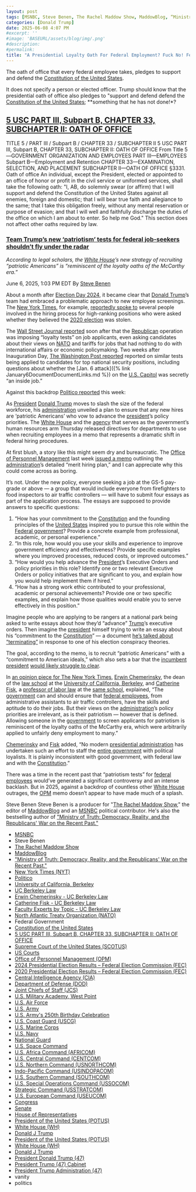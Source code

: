 ```yaml
---
layout: post
tags: [MSNBC, Steve Benen, The Rachel Maddow Show, MaddowBlog, “Ministry of Truth –  Democracy Reality and the Republicans’ War on the Recent Past.”, New York Times (NYT), Politico, University of California Berkeley, UC Berkeley Law, Erwin Chemerinsky - UC Berkeley Law, Catherine Fisk - UC Berkeley Law, Faculty Experts by Topic - UC Berkeley Law, North Atlantic Treaty Organization (NATO), Federal Government, Constitution of the United States, 5 USC PART III Subpart B CHAPTER 33 SUBCHAPTER II –  OATH OF OFFICE, Supreme Court of the United States (SCOTUS), US Courts, Office of Personnel Management (OPM), 2024 Presidential Election Results – Federal Election Commission (FEC), 2020 Presidential Election Results – Federal Election Commission (FEC), Central Intelligence Agency (CIA), Department of Defense (DOD), Joint Chiefs of Staff (JCS), U.S. Military Academy West Point, U.S. Air Force, U.S. Army, U.S. Army’s 250th Birthday Celebration, U.S. Coast Guard (USCG), U.S. Marine Corps, U.S. Navy, National Guard, U.S. Space Command, U.S. Africa Command (AFRICOM), U.S. Central Command (CENTCOM), U.S. Northern Command (USNORTHCOM), Indo-Pacific Command (USINDOPACOM), U.S. Southern Command (SOUTHCOM), U.S. Special Operations Command (USSOCOM), Strategic Command (USSTRATCOM), U.S. European Command (USEUCOM), Congress, Senate, House of Representatives, President of the United States (POTUS), White House (WH), Donald J Trump, President of the United States (POTUS), White House (WH), Donald J Trump, President Donald Trump (47), President Trump (47) Cabinet, President Trump Administration (47), vanity, politics]
categories: [Donald Trump]
date: 2025-06-08 4:07 PM
#excerpt: ''
#image: 'BASEURL/assets/blog/img/.png'
#description:
#permalink:
title: "A Presidential Loyalty Oath For Federal Employment? Fuck No! Federal Employees Pledge to Protect and Defend the Constitution."
---
```


The oath of office that every federal employee takes, pledges to support and defend the [Constitution of the United States](https://constitution.congress.gov/).

It does not specify a person or elected officer. Trump should know that the presidential oath of office also pledges to "support and defend defend the [Constitution of the United States](https://constitution.congress.gov/); **something that he has not done!*?

## [5 USC PART III, Subpart B, CHAPTER 33, SUBCHAPTER II: OATH OF OFFICE](https://uscode.house.gov/view.xhtml?path=/prelim@title5/part3/subpartB/chapter33/subchapter2&edition=prelim)

TITLE 5 / PART III / Subpart B / CHAPTER 33 / SUBCHAPTER II
5 USC PART III, Subpart B, CHAPTER 33, SUBCHAPTER II: OATH OF OFFICE
From Title 5—GOVERNMENT ORGANIZATION AND EMPLOYEES
PART III—EMPLOYEES
Subpart B—Employment and Retention
CHAPTER 33—EXAMINATION, SELECTION, AND PLACEMENT
SUBCHAPTER II—OATH OF OFFICE
§3331. Oath of office
An individual, except the President, elected or appointed to an office of honor or profit in the civil service or uniformed services, shall take the following oath: "I, AB, do solemnly swear (or affirm) that I will support and defend the Constitution of the United States against all enemies, foreign and domestic; that I will bear true faith and allegiance to the same; that I take this obligation freely, without any mental reservation or purpose of evasion; and that I will well and faithfully discharge the duties of the office on which I am about to enter. So help me God." This section does not affect other oaths required by law.

### [Team Trump’s new ‘patriotism’ tests for federal job-seekers shouldn’t fly under the radar](https://www.msnbc.com/rachel-maddow-show/maddowblog/team-trumps-new-patriotism-tests-federal-job-seekers-shouldnt-fly-rada-rcna211460)

*According to legal scholars, the [White House](https://www.whitehouse.gov/)’s new strategy of recruiting “patriotic Americans” is “reminiscent of the loyalty oaths of the McCarthy era.”*

June 6, 2025, 1:03 PM EDT
By [Steve Benen](https://www.msnbc.com/author/steve-benen-ncpn433601)

About a month after [Election Day 2024](https://www.fec.gov/resources/cms-content/documents/2024presgeresults.pdf), it became clear that [Donald Trump](https://www.donaldjtrump.com/)’s team had embraced a problematic approach to new employee screenings. The [New York Times](https://www.nytimes.com/), for example, [reportedly spoke to](https://www.nytimes.com/2024/12/07/us/politics/trump-administration-loyalty-test.html) several people involved in the hiring process for high-ranking positions who were asked whether they believed the [2020 election](https://www.fec.gov/resources/cms-content/documents/federalelections2020.pdf) was stolen.

The [Wall Street Journal reported](https://www.wsj.com/politics/policy/trump-loyalty-test-administration-applications-ba3674b1?mod=hp_lista_pos3) soon after that the [Republican](https://www.gop.com/) operation was imposing “loyalty tests” on job applicants, even asking candidates about their views on [NATO](https://www.nato.int/) and tariffs for jobs that had nothing to do with international affairs or economic policymaking. Two weeks after Inauguration Day, [The Washington Post reported](https://www.washingtonpost.com/national-security/2025/02/08/trump-administration-job-candidates-loyalty-screening/) reported on similar tests being applied to candidates for top national security positions, including questions about whether the [Jan. 6 attack]({% link January6DocumentDocumentLinks.md %}) on the [U.S. Capitol](https://www.congress.gov/) was secretly “an inside job.”

Against this backdrop [Politico reported](https://www.politico.com/news/2025/05/30/trump-administration-patriotic-americans-federal-workforce-00376752) this week:

As [President](https://www.whitehouse.gov/) [Donald Trump](https://www.donaldjtrump.com/) moves to slash the size of the federal workforce, his [administration](https://www.whitehouse.gov/administration/) unveiled a plan to ensure that any new hires are ‘patriotic Americans’ who vow to advance the [president](https://www.whitehouse.gov/)’s policy priorities. The [White House](https://www.whitehouse.gov/) and the [agency](https://www.opm.gov/) that serves as the government’s human resources arm Thursday released directives for departments to use when recruiting employees in a memo that represents a dramatic shift in federal hiring procedures.

At first blush, a story like this might seem dry and bureaucratic. The [Office of Personnel Management](https://www.opm.gov/) last week [issued a memo](https://www.dcpas.osd.mil/sites/default/files/2025-05/Merit%20Hiring%20Plan%205-29-2025.pdf) outlining the [administration](https://www.whitehouse.gov/administration/)’s detailed “merit hiring plan,” and I can appreciate why this could come across as boring.

It’s not. Under the new policy, everyone seeking a job at the GS-5 pay-grade or above — a group that would include everyone from firefighters to food inspectors to air traffic controllers — will have to submit four essays as part of the application process. The essays are supposed to provide answers to specific questions:

1. “How has your commitment to the [Constitution](https://constitution.congress.gov/) and the founding principles of the [United States](https://www.usa.gov/) inspired you to pursue this role within the [Federal government](https://www.usa.gov/)? Provide a concrete example from professional, academic, or personal experience.”
2. “In this role, how would you use your skills and experience to improve government efficiency and effectiveness? Provide specific examples where you improved processes, reduced costs, or improved outcomes.”
3. “How would you help advance the [President](https://www.whitehouse.gov/)’s Executive Orders and policy priorities in this role? Identify one or two relevant Executive Orders or policy initiatives that are significant to you, and explain how you would help implement them if hired.”
4. “How has a strong work ethic contributed to your professional, academic or personal achievements? Provide one or two specific examples, and explain how those qualities would enable you to serve effectively in this position.”

Imagine people who are applying to be rangers at a national park being asked to write essays about how they’d “advance” [Trump](https://www.donaldjtrump.com/)’s executive orders. Then imagine the [president](https://www.whitehouse.gov/) himself trying to write an essay about his “commitment to the [Constitution](https://constitution.congress.gov/)” — a document [he’s talked about “terminating”](https://www.msnbc.com/rachel-maddow-show/maddowblog/fire-trump-denies-writing-wrote-constitution-rcna60282) in response to one of his election conspiracy theories.

The goal, according to the memo, is to recruit “patriotic Americans” with a “commitment to American ideals,” which also sets a bar that the [incumbent president](https://www.donaldjtrump.com/) [would likely struggle to clear](https://www.msnbc.com/rachel-maddow-show/maddowblog/donald-trump-offers-fresh-evidence-selective-patriotism-rcna139763).

In [an opinion piece for The New York Times](https://www.nytimes.com/2025/06/06/opinion/federal-hiring-trump.html), [Erwin Chemerinsky](https://www.law.berkeley.edu/our-faculty/faculty-profiles/erwin-chemerinsky/#tab_profile), the dean of the [law school](https://www.law.berkeley.edu/,) at the [University of California, Berkeley](https://www.berkeley.edu/), and [Catherine Fisk](https://www.law.berkeley.edu/our-faculty/faculty-profiles/catherine-fisk/#tab_profile), a [professor of labor law](https://www.law.berkeley.edu/our-faculty/faculty-experts-by-topic/) at the [same school](https://www.berkeley.edu/), explained, “The [government](https://www.usa.gov/) can and should ensure that [federal employees](https://www.usa.gov/), from administrative assistants to air traffic controllers, have the skills and aptitude to do their jobs. But their views on the [administration](https://www.whitehouse.gov/administration/)’s policy priorities are irrelevant, as is their patriotism — however that is defined. Allowing someone in the [government](https://www.usa.gov/) to screen applicants for patriotism is reminiscent of the loyalty oaths of the McCarthy era, which were arbitrarily applied to unfairly deny employment to many.”

[Chemerinsky](https://www.law.berkeley.edu/our-faculty/faculty-profiles/erwin-chemerinsky/#tab_profile) and [Fisk](https://www.law.berkeley.edu/our-faculty/faculty-profiles/catherine-fisk/#tab_profile) added, “No modern [presidential administration](https://www.whitehouse.gov/administration/) has undertaken such an effort to staff the [entire government](https://www.usa.gov/) with political loyalists. It is plainly inconsistent with good government, with federal law and with the [Constitution](https://constitution.congress.gov/).”

There was a time in the recent past that “patriotism tests” for [federal employees](https://www.usa.gov/) would’ve generated a significant controversy and an intense backlash. But in 2025, against a backdrop of countless other [White House](https://www.whitehouse.gov/) outrages, the [OPM](https://www.opm.gov/) memo doesn’t appear to have made much of a splash.

Steve Benen
Steve Benen is a producer for "[The Rachel Maddow Show](https://www.msnbc.com/rachel-maddow-show)," the editor of [MaddowBlog](https://www.msnbc.com/rachel-maddow-show) and an [MSNBC](https://www.msnbc.com/) political contributor. He's also the bestselling author of ["Ministry of Truth: Democracy, Reality, and the Republicans' War on the Recent Past."](https://www.harpercollins.com/products/ministry-of-truth-steve-benen)

- [MSNBC](https://www.msnbc.com/)
- Steve Benen
- [The Rachel Maddow Show](https://www.msnbc.com/rachel-maddow-show)
- [MaddowBlog](https://www.msnbc.com/rachel-maddow-show) 
- ["Ministry of Truth: Democracy, Reality, and the Republicans' War on the Recent Past."](https://www.harpercollins.com/products/ministry-of-truth-steve-benen)
- [New York Times (NYT)](https://www.nytimes.com/)
- [Politico](https://www.politico.com/)
- [University of California, Berkeley](https://www.berkeley.edu/)
- [UC Berkeley Law](https://www.law.berkeley.edu/)
- [Erwin Chemerinsky - UC Berkeley Law](https://www.law.berkeley.edu/our-faculty/faculty-profiles/erwin-chemerinsky/#tab_profile)
- [Catherine Fisk - UC Berkeley Law](https://www.law.berkeley.edu/our-faculty/faculty-profiles/catherine-fisk/#tab_profile)
- [Faculty Experts by Topic - UC Berkeley Law](https://www.law.berkeley.edu/our-faculty/faculty-experts-by-topic/)
- [North Atlantic Treaty Organization (NATO)](https://www.nato.int/)
- Federal Government 
- [Constitution of the United States](https://constitution.congress.gov/)
- [5 USC PART III, Subpart B, CHAPTER 33, SUBCHAPTER II: OATH OF OFFICE](https://uscode.house.gov/view.xhtml?path=/prelim@title5/part3/subpartB/chapter33/subchapter2&edition=prelim)
- [Supreme Court of the United States (SCOTUS)](https://www.supremecourt.gov/)
- [US Courts](https://www.uscourts.gov/)
- [Office of Personnel Management (OPM)](https://www.opm.gov/)
- [2024 Presidential Election Results – Federal Election Commission (FEC)](https://www.fec.gov/resources/cms-content/documents/2024presgeresults.pdf)
- [2020 Presidential Election Results – Federal Election Commission (FEC)](https://www.fec.gov/resources/cms-content/documents/federalelections2020.pdf)
- [Central Intelligence Agency (CIA)](https://www.cia.gov/)
- [Department of Defense (DOD)](https://www.defense.gov/)
- [Joint Chiefs of Staff (JCS)](https://www.jcs.mil/)
- [U.S. Military Academy, West Point](https://www.westpoint.edu/)
- [U.S. Air Force](https://www.af.mil/)
- [U.S. Army](https://www.army.mil/)
- [U.S. Army's 250th Birthday Celebration](https://www.army.mil/1775/)
- [U.S. Coast Guard (USCG)](https://www.uscg.mil/)
- [U.S. Marine Corps](https://www.marines.mil/)
- [U.S. Navy](https://www.navy.mil/)
- [National Guard](https://www.nationalguard.mil/)
- [U.S. Space Command](https://www.spacecom.mil/)
- [U.S. Africa Command (AFRICOM)](https://www.africom.mil/)
- [U.S. Central Command (CENTCOM)](https://www.centcom.mil/)
- [U.S. Northern Command (USNORTHCOM)](https://www.northcom.mil/)
- [Indo-Pacific Command (USINDOPACOM)](https://www.pacom.mil/)
- [U.S. Southern Command (SOUTHCOM)](http://www.southcom.mil/)
- [U.S. Special Operations Command (USSOCOM)](https://www.socom.mil/)
- [Strategic Command (USSTRATCOM)](http://www.stratcom.mil/)
- [U.S. European Command (USEUCOM)](https://www.eucom.mil/)
- [Congress](https://www.congress.gov/)
- [Senate](https://www.senate.gov/)
- [House of Representatives](https://www.house.gov/)
- [President of the United States (POTUS)](https://www.whitehouse.gov/)
- [White House (WH)](https://www.whitehouse.gov/)
- [Donald J Trump](https://www.donaldjtrump.com/)
- [President of the United States (POTUS)](https://www.whitehouse.gov/)
- [White House (WH)](https://www.whitehouse.gov/)
- [Donald J Trump](https://www.donaldjtrump.com/)
- [President Donald Trump (47)](https://www.whitehouse.gov/administration/donald-j-trump/)
- [President Trump (47) Cabinet](https://www.whitehouse.gov/administration/the-cabinet/)
- [President Trump Administration (47)](https://www.whitehouse.gov/administration/)
- vanity
- politics
